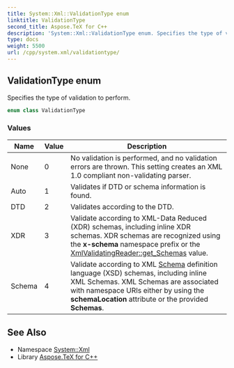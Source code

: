 ```yaml
---
title: System::Xml::ValidationType enum
linktitle: ValidationType
second_title: Aspose.TeX for C++
description: 'System::Xml::ValidationType enum. Specifies the type of validation to perform in C++.'
type: docs
weight: 5500
url: /cpp/system.xml/validationtype/
---
```

## ValidationType enum


Specifies the type of validation to perform.

```cpp
enum class ValidationType
```

### Values

| Name | Value | Description |
| --- | --- | --- |
| None | 0 | No validation is performed, and no validation errors are thrown. This setting creates an XML 1.0 compliant non-validating parser. |
| Auto | 1 | Validates if DTD or schema information is found. |
| DTD | 2 | Validates according to the DTD. |
| XDR | 3 | Validate according to XML-Data Reduced (XDR) schemas, including inline XDR schemas. XDR schemas are recognized using the **x-schema** namespace prefix or the [XmlValidatingReader::get_Schemas](../xmlvalidatingreader/get_schemas/) value. |
| Schema | 4 | Validate according to XML [Schema](../../system.xml.schema/) definition language (XSD) schemas, including inline XML Schemas. XML Schemas are associated with namespace URIs either by using the **schemaLocation** attribute or the provided **Schemas**. |

## See Also

* Namespace [System::Xml](../)
* Library [Aspose.TeX for C++](../../)
